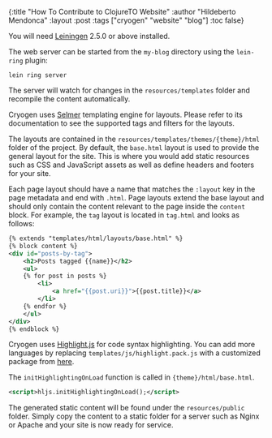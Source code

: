 {:title "How To Contribute to ClojureTO Website"
 :author "Hildeberto Mendonca"
 :layout :post
 :tags  ["cryogen" "website" "blog"]
 :toc false}

You will need [Leiningen][1] 2.5.0 or above installed.

The web server can be started from the `my-blog` directory using the `lein-ring` plugin:

```
lein ring server
```

The server will watch for changes in the `resources/templates` folder and recompile the content automatically.

Cryogen uses [Selmer][2] templating engine for layouts. Please refer to its documentation to see the supported tags and filters for the layouts.

The layouts are contained in the `resources/templates/themes/{theme}/html` folder of the project. By default, the `base.html` layout is used to provide the general layout for the site. This is where you would add static resources such as CSS and JavaScript assets as well as define headers and footers for your site.

Each page layout should have a name that matches the `:layout` key in the page metadata and end with `.html`. Page layouts extend the base layout and should only contain the content relevant to the page inside the `content` block.
For example, the `tag` layout is located in `tag.html` and looks as follows:

```xml
{% extends "templates/html/layouts/base.html" %}
{% block content %}
<div id="posts-by-tag">
    <h2>Posts tagged {{name}}</h2>
    <ul>
    {% for post in posts %}
        <li>
            <a href="{{post.uri}}">{{post.title}}</a>
        </li>
    {% endfor %}
    </ul>
</div>
{% endblock %}
```

Cryogen uses [Highlight.js](https://highlightjs.org/) for code syntax highlighting. You can add more languages by replacing `templates/js/highlight.pack.js` with a customized package from [here](https://highlightjs.org/download/).

The `initHighlightingOnLoad` function is called in `{theme}/html/base.html`.

```xml
<script>hljs.initHighlightingOnLoad();</script>
```

The generated static content will be found under the `resources/public` folder. Simply copy the content to a static
folder for a server such as Nginx or Apache and your site is now ready for service.

[1]: https://github.com/technomancy/leiningen
[2]: https://github.com/yogthos/Selmer
